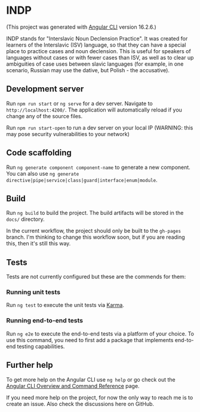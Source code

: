 # INDP

(This project was generated with [Angular CLI](https://github.com/angular/angular-cli) version 16.2.6.)

INDP stands for "Interslavic Noun Declension Practice". It was created for learners of the Interslavic (ISV) language, so that they can have a special place to practice cases and noun declension. This is useful for speakers of languages without cases or with fewer cases than ISV, as well as to clear up ambiguities of case uses between slavic languages (for example, in one scenario, Russian may use the dative, but Polish - the accusative).

## Development server

Run `npm run start` or `ng serve` for a dev server. Navigate to `http://localhost:4200/`. The application will automatically reload if you change any of the source files.

Run `npm run start-open` to run a dev server on your local IP (WARNING: this may pose security vulnerabilities to your network)

## Code scaffolding

Run `ng generate component component-name` to generate a new component. You can also use `ng generate directive|pipe|service|class|guard|interface|enum|module`.

## Build

Run `ng build` to build the project. The build artifacts will be stored in the `docs/` directory.

In the current workflow, the project should only be built to the `gh-pages` branch. I'm thinking to change this workflow soon, but if you are reading this, then it's still this way.


## Tests

Tests are not currently configured but these are the commends for them:

### Running unit tests

Run `ng test` to execute the unit tests via [Karma](https://karma-runner.github.io).

### Running end-to-end tests

Run `ng e2e` to execute the end-to-end tests via a platform of your choice. To use this command, you need to first add a package that implements end-to-end testing capabilities.


## Further help

To get more help on the Angular CLI use `ng help` or go check out the [Angular CLI Overview and Command Reference](https://angular.io/cli) page.

If you need more help on the project, for now the only way to reach me is to create an issue. Also check the discussions here on GitHub.
